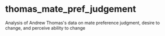 # thomas_mate_pref_judgement
Analysis of Andrew Thomas's data on mate preference judgment, desire to change, and perceive ability to change
